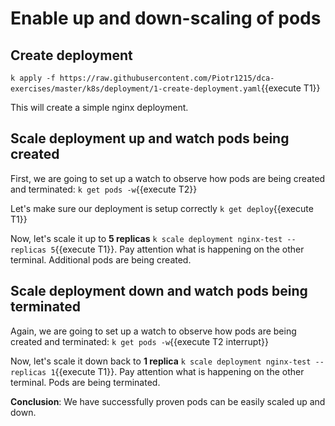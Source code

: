 # Enable up and down-scaling of pods

## Create deployment

`k apply -f https://raw.githubusercontent.com/Piotr1215/dca-exercises/master/k8s/deployment/1-create-deployment.yaml`{{execute T1}}

This will create a simple nginx deployment.

## Scale deployment up and watch pods being created

First, we are going to set up a watch to observe how pods are being created and terminated: `k get pods -w`{{execute T2}}

Let's make sure our deployment is setup correctly `k get deploy`{{execute T1}}

Now, let's scale it up to **5 replicas** `k scale deployment nginx-test --replicas 5`{{execute T1}}. Pay attention what is happening on the other terminal. Additional pods are being created.

## Scale deployment down and watch pods being terminated

Again, we are going to set up a watch to observe how pods are being created and terminated: `k get pods -w`{{execute T2 interrupt}}

Now, let's scale it down back to **1 replica** `k scale deployment nginx-test --replicas 1`{{execute T1}}. Pay attention what is happening on the other terminal. Pods are being terminated.

**Conclusion**: We have successfully proven pods can be easily scaled up and down.
